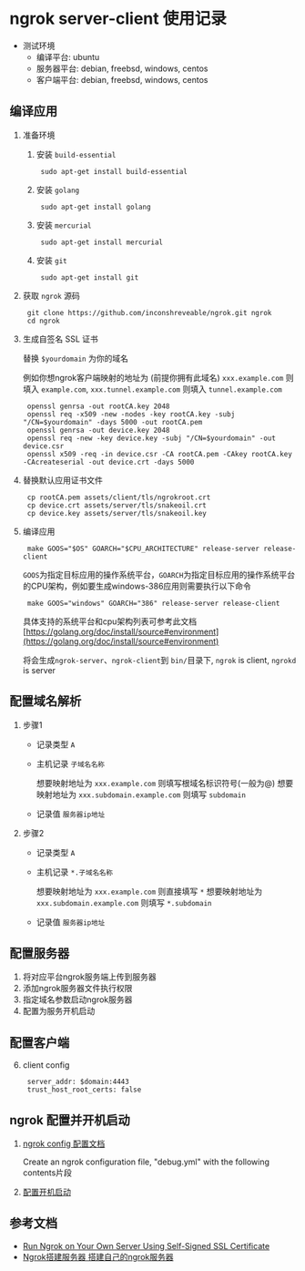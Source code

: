 # ngrok server-client 使用记录

- 测试环境
	- 编译平台: ubuntu
	- 服务器平台: debian, freebsd, windows, centos
	- 客户端平台: debian, freebsd, windows, centos

## 编译应用

1. 准备环境

	1. 安装 `build-essential`

			sudo apt-get install build-essential
		
	2. 安装 `golang`

			sudo apt-get install golang
		
	3. 安装 `mercurial`

			sudo apt-get install mercurial
		
	4. 安装 `git`
	
			sudo apt-get install git
		
2. 获取 `ngrok` 源码

		git clone https://github.com/inconshreveable/ngrok.git ngrok
		cd ngrok
	
3. 生成自签名 SSL 证书

	替换 `$yourdomain` 为你的域名
	
	例如你想ngrok客户端映射的地址为 (前提你拥有此域名) `xxx.example.com` 则填入 `example.com`, `xxx.tunnel.example.com` 则填入 `tunnel.example.com`

		openssl genrsa -out rootCA.key 2048
		openssl req -x509 -new -nodes -key rootCA.key -subj "/CN=$yourdomain" -days 5000 -out rootCA.pem
		openssl genrsa -out device.key 2048
		openssl req -new -key device.key -subj "/CN=$yourdomain" -out device.csr
		openssl x509 -req -in device.csr -CA rootCA.pem -CAkey rootCA.key -CAcreateserial -out device.crt -days 5000
	
4. 替换默认应用证书文件

		cp rootCA.pem assets/client/tls/ngrokroot.crt
		cp device.crt assets/server/tls/snakeoil.crt 
		cp device.key assets/server/tls/snakeoil.key
	
5. 编译应用

		make GOOS="$OS" GOARCH="$CPU_ARCHITECTURE" release-server release-client
	
	`GOOS`为指定目标应用的操作系统平台，`GOARCH`为指定目标应用的操作系统平台的CPU架构，例如要生成windows-386应用则需要执行以下命令
	
		make GOOS="windows" GOARCH="386" release-server release-client
	
	具体支持的系统平台和cpu架构列表可参考此文档[https://golang.org/doc/install/source#environment](https://golang.org/doc/install/source#environment)
	
	将会生成`ngrok-server`、`ngrok-client`到 `bin/`目录下, `ngrok` is client, `ngrokd` is server


## 配置域名解析

1. 步骤1

	- 记录类型 `A`
	- 主机记录 `子域名名称`

		想要映射地址为 `xxx.example.com` 则填写根域名标识符号(一般为@)
		想要映射地址为 `xxx.subdomain.example.com` 则填写 `subdomain`

	- 记录值 `服务器ip地址`

2. 步骤2

	- 记录类型 `A`
	- 主机记录 `*.子域名名称`

		想要映射地址为 `xxx.example.com` 则直接填写 `*`
		想要映射地址为 `xxx.subdomain.example.com` 则填写 `*.subdomain`

	- 记录值 `服务器ip地址`

## 配置服务器

1. 将对应平台ngrok服务端上传到服务器
2. 添加ngrok服务器文件执行权限
3. 指定域名参数启动ngrok服务器
4. 配置为服务开机启动
	

## 配置客户端

6. client config
	
		server_addr: $domain:4443
		trust_host_root_certs: false


## ngrok 配置并开机启动
1. [ngrok config 配置文档](https://github.com/inconshreveable/ngrok/blob/master/docs/DEVELOPMENT.md)
	
	Create an ngrok configuration file, "debug.yml" with the following contents片段
	
2. [配置开机启动](#指定脚本开机自启)


## 参考文档
- [Run Ngrok on Your Own Server Using Self-Signed SSL Certificate](http://www.svenbit.com/2014/09/run-ngrok-on-your-own-server)
- [Ngrok搭建服务器 搭建自己的ngrok服务器](http://blog.lzp.name/archives/24)
